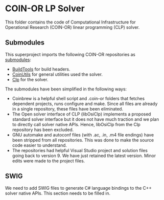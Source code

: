 # COIN-OR LP Solver

This folder contains the code of Computational Infrastructure for Operational
Research (COIN-OR) linear programming (CLP) solver. 

## Submodules

This superproject imports the following COIN-OR repositories as
[submodules](http://git-scm.com/book/en/v2/Git-Tools-Submodules):

- [BuildTools](https://github.com/coin-or-tools/BuildTools.git) for build
  headers.
- [CoinUtils](https://github.com/coin-or/CoinUtils.git) for general utilities used
  the solver.
- [Clp](https://github.com/coin-or/Clp.git) for the solver.

The submodules have been simplified in the following ways:

- Coinbrew is a helpful shell script and .coin-or folders that fetches dependent
  projects, runs configure and make. Since all files are already in a single
  repository, these files have been eliminated.
- The Open solver interface of CLP (libOsiClp) implements a proposed standard
  solver interface but it does not have much traction and we plan to directly
  call solver native APIs. Hence, libOsiClp from the Clp repository has been
  excluded.
- GNU automake and autoconf files (with .ac, .in, .m4 file endings) have been
  stripped from all repositories. This was done to make the source code easier
  to understand.
- The repositories had helpful Visual Studio project and solution files going
  back to version 9. We have just retained the latest version. Minor edits were
  made to the project files.

## SWIG

We need to add SWIG files to generate C# language bindings to the C++ solver
native APIs. This section needs to be filled in.
